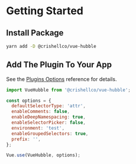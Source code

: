 # Getting Started

## Install Package

```bash
yarn add -D @crishellco/vue-hubble
```

## Add The Plugin To Your App

See the [Plugins Options](/guide/plugin-options) reference for details.

```javascript
import VueHubble from '@crishellco/vue-hubble';

const options = {
  defaultSelectorType: 'attr',
  enableComments: false,
  enableDeepNamespacing: true,
  enableSelectorPicker: false,
  environment: 'test',
  enableGroupedSelectors: true,
  prefix: '',
};

Vue.use(VueHubble, options);
```